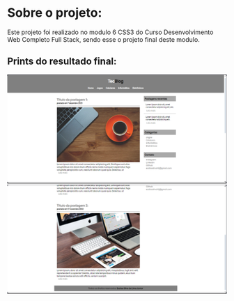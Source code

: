 <h1>Sobre o projeto:</h1>
<p>Este projeto foi realizado no modulo 6 CSS3 do Curso Desenvolvimento Web Completo Full Stack, sendo esse o projeto final deste modulo.</p>

<h2>Prints do resultado final:</h2>

![Descrição da Imagem 1](img/prints/Screenshot%202023-12-14%20143608.png)
![Descrição da Imagem 2](img/prints/Screenshot%202023-12-14%20143617.png)
